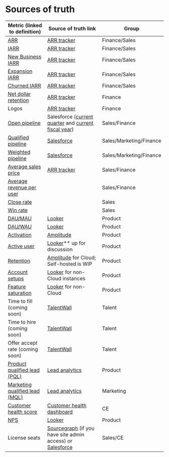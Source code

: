 # Sources of truth

| Metric (linked to definition)                                                                   | Source of truth link                                                                                                                                                                                                                                | Group                   |
| ----------------------------------------------------------------------------------------------- | --------------------------------------------------------------------------------------------------------------------------------------------------------------------------------------------------------------------------------------------------- | ----------------------- |
| [ARR](../../finance/index.md#arr)                                                               | [ARR tracker](https://docs.google.com/spreadsheets/d/1Ao3Nqw6gH3yAuZtICV3xo35kKKnI9oKXnvPuTQ0Fh9c/edit#gid=1460993554&range=R21)                                                                                                                    | Finance/Sales           |
| [IARR](../../finance/index.md#iarr)                                                             | [ARR tracker](https://docs.google.com/spreadsheets/d/1Ao3Nqw6gH3yAuZtICV3xo35kKKnI9oKXnvPuTQ0Fh9c/edit#gid=1460993554&range=R21)                                                                                                                    | Finance/Sales           |
| [New Business IARR](../../finance/index.md#new-iarr)                                            | [ARR tracker](https://docs.google.com/spreadsheets/d/1Ao3Nqw6gH3yAuZtICV3xo35kKKnI9oKXnvPuTQ0Fh9c/edit#gid=1460993554&range=R21)                                                                                                                    | Finance/Sales           |
| [Expansion IARR](../../finance/index.md#expansion-iarr)                                         | [ARR tracker](https://docs.google.com/spreadsheets/d/1Ao3Nqw6gH3yAuZtICV3xo35kKKnI9oKXnvPuTQ0Fh9c/edit#gid=1460993554&range=R21)                                                                                                                    | Finance/Sales           |
| [Churned IARR](../../finance/index.md#churned-arr)                                              | [ARR tracker](https://docs.google.com/spreadsheets/d/1Ao3Nqw6gH3yAuZtICV3xo35kKKnI9oKXnvPuTQ0Fh9c/edit#gid=1460993554&range=R21)                                                                                                                    | Finance/Sales           |
| [Net dollar retention](../../finance/index.md#net-dollar-retention)                             | [ARR tracker](https://docs.google.com/spreadsheets/d/1Ao3Nqw6gH3yAuZtICV3xo35kKKnI9oKXnvPuTQ0Fh9c/edit#gid=1460993554&range=R21)                                                                                                                    | Finance                 |
| Logos                                                                                           | [ARR tracker](https://docs.google.com/spreadsheets/d/1Ao3Nqw6gH3yAuZtICV3xo35kKKnI9oKXnvPuTQ0Fh9c/edit#gid=272783233)                                                                                                                               | Finance                 |
| [Open pipeline](../../sales/index.md#open-pipeline)                                             | Salesforce ([current quarter](https://sourcegraph2020.lightning.force.com/lightning/r/Report/00O3t000006idVGEAY/view) and [current fiscal year](https://sourcegraph2020.lightning.force.com/lightning/r/Report/00O5b000005HbeIEAS/view))            | Sales/Finance           |
| [Qualified pipeline](../../sales/index.md#qualified-pipeline)                                   | [Salesforce](https://sourcegraph2020.lightning.force.com/lightning/r/Report/00O5b000005HHICEA4/edit)                                                                                                                                                | Sales/Marketing/Finance |
| [Weighted pipeline](../../sales/index.md#weighted-pipeline)                                     | [Salesforce](https://sourcegraph2020.lightning.force.com/lightning/r/Report/00O5b000005HcTpEAK/view)                                                                                                                                                | Sales/Marketing/Finance |
| [Average sales price](../../finance/index.md#average-sales-price)                               | [ARR tracker](https://docs.google.com/spreadsheets/d/1Ao3Nqw6gH3yAuZtICV3xo35kKKnI9oKXnvPuTQ0Fh9c/edit#gid=272783233)                                                                                                                               | Sales/Finance           |
| [Average revenue per user](../../finance/index.md#average-revenue-per-user)                     |                                                                                                                                                                                                                                                     | Sales/Finance           |
| [Close rate](../../sales/index.md#close-rate)                                                   |                                                                                                                                                                                                                                                     | Sales                   |
| [Win rate](../../sales/index.md#win-rate)                                                       |                                                                                                                                                                                                                                                     | Sales                   |
| [DAU/MAU](../process/user_definitions.md#engagement-ratios)                                     | [Looker](https://sourcegraph.looker.com/looks/1033)                                                                                                                                                                                                 | Product                 |
| [DAU/WAU](../process/user_definitions.md#engagement-ratios)                                     | [Looker](https://sourcegraph.looker.com/looks/1034)                                                                                                                                                                                                 | Product                 |
| [Activation](../process/user_definitions.md#activated-user-cloud)                               | [Amplitude](https://analytics.amplitude.com/sourcegraph/dashboard/ya9aoy7/edit/74dtavg)                                                                                                                                                             | Product                 |
| [Active user](../process/user_definitions.md#active-user-cloud)                                 | [](https://sourcegraph.looker.com/looks/729)[Looker](https://sourcegraph.looker.com/looks/729)\*\* up for discussion                                                                                                                                | Product                 |
| [Retention](../process/user_definitions.md#user-states)                                         | [](https://analytics.amplitude.com/sourcegraph/dashboard/ya9aoy7/edit/74dtavg)[Amplitude](https://analytics.amplitude.com/sourcegraph/dashboard/ya9aoy7/edit/74dtavg) for Cloud; Self-hosted is WIP                                                 | Product                 |
| [Account setups](../process/user_definitions.md#account-setup)                                  | [](https://sourcegraph.looker.com/dashboards/257)[Looker](https://sourcegraph.looker.com/dashboards/257) for non-Cloud instances                                                                                                                    | Product                 |
| [Feature saturation](../process/user_definitions.md#engagement-ratios)                          | [](https://sourcegraph.looker.com/dashboards/217)[Looker](https://sourcegraph.looker.com/dashboards/217) for non-Cloud                                                                                                                              | Product                 |
| Time to fill (coming soon)                                                                      | [TalentWall](https://www.talentwall.io/dashboard/widget-library/hires)                                                                                                                                                                              | Talent                  |
| Time to hire (coming soon)                                                                      | [TalentWall](https://www.talentwall.io/dashboard/widget-library/hires)                                                                                                                                                                              | Talent                  |
| Offer accept rate (coming soon)                                                                 | [TalentWall](https://www.talentwall.io/dashboard/widget-library/hires)                                                                                                                                                                              | Talent                  |
| [Product qualified lead (PQL)](../process/product_led_growth.md#product-qualified-lead-pql)     | [Lead analytics](https://docs.google.com/spreadsheets/d/1iV2xWABopIXRQPBw8MCeDR-HGSHneyVKHb8s07BXTUw/edit#gid=0)                                                                                                                                    | Product                 |
| [Marketing qualified lead (MQL)](../process/product_led_growth.md#marketing-qualified-lead-mql) | [Lead analytics](https://docs.google.com/spreadsheets/d/1iV2xWABopIXRQPBw8MCeDR-HGSHneyVKHb8s07BXTUw/edit#gid=0)                                                                                                                                    | Marketing               |
| [Customer health score](../process/user_definitions.md#customer-health-score)                   | [Customer health dashboard](https://sourcegraph.looker.com/dashboards/179?Customer%20Engineer=&Account%20Executive=&Unique%20Server%20ID=&Region=)                                                                                                  | CE                      |
| [NPS](../process/user_definitions.md#net-promotor-score-nps)                                    | [Looker](https://sourcegraph.looker.com/dashboards/128?Unique+Server+ID=Uber&Time=48+months)                                                                                                                                                        | Product                 |
| License seats                                                                                   | [Sourcegraph](https://sourcegraph.com/site-admin/dotcom/product/licenses) (if you have site admin access) or [Salesforce](https://sourcegraph2020.lightning.force.com/lightning/r/Account/0013t00001Xie0zAAB/related/Product_Subscriptions__r/view) | Sales/CE                |
